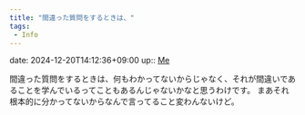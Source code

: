 ```yaml
---
title: "間違った質問をするときは、"
tags:
 - Info
---
```


date: 2024-12-20T14:12:36+09:00
up:: [Me](../Bar/Novel/Chaos/Me.md)

間違った質問をするときは、何もわかってないからじゃなく、それが間違いであることを学んでいるってこともあるんじゃないかなと思うわけです。
まあそれ根本的に分かってないからなんで言ってること変わんないけど。